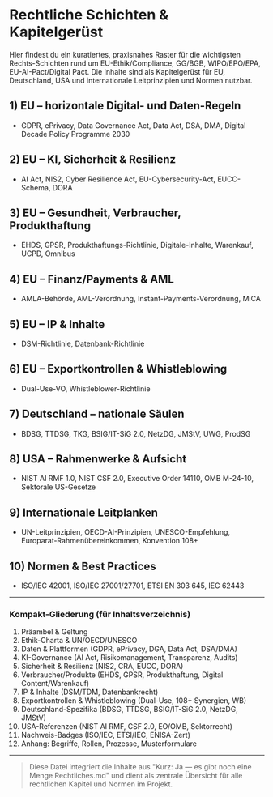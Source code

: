 # Rechtliche Schichten & Kapitelgerüst

Hier findest du ein kuratiertes, praxisnahes Raster für die wichtigsten Rechts-Schichten rund um EU-Ethik/Compliance, GG/BGB, WIPO/EPO/EPA, EU-AI-Pact/Digital Pact. Die Inhalte sind als Kapitelgerüst für EU, Deutschland, USA und internationale Leitprinzipien und Normen nutzbar.

## 1) EU – horizontale Digital- und Daten-Regeln
- GDPR, ePrivacy, Data Governance Act, Data Act, DSA, DMA, Digital Decade Policy Programme 2030

## 2) EU – KI, Sicherheit & Resilienz
- AI Act, NIS2, Cyber Resilience Act, EU-Cybersecurity-Act, EUCC-Schema, DORA

## 3) EU – Gesundheit, Verbraucher, Produkthaftung
- EHDS, GPSR, Produkthaftungs-Richtlinie, Digitale-Inhalte, Warenkauf, UCPD, Omnibus

## 4) EU – Finanz/Payments & AML
- AMLA-Behörde, AML-Verordnung, Instant-Payments-Verordnung, MiCA

## 5) EU – IP & Inhalte
- DSM-Richtlinie, Datenbank-Richtlinie

## 6) EU – Exportkontrollen & Whistleblowing
- Dual-Use-VO, Whistleblower-Richtlinie

## 7) Deutschland – nationale Säulen
- BDSG, TTDSG, TKG, BSIG/IT-SiG 2.0, NetzDG, JMStV, UWG, ProdSG

## 8) USA – Rahmenwerke & Aufsicht
- NIST AI RMF 1.0, NIST CSF 2.0, Executive Order 14110, OMB M-24-10, Sektorale US-Gesetze

## 9) Internationale Leitplanken
- UN-Leitprinzipien, OECD-AI-Prinzipien, UNESCO-Empfehlung, Europarat-Rahmenübereinkommen, Konvention 108+

## 10) Normen & Best Practices
- ISO/IEC 42001, ISO/IEC 27001/27701, ETSI EN 303 645, IEC 62443

---

### Kompakt-Gliederung (für Inhaltsverzeichnis)
1. Präambel & Geltung
2. Ethik-Charta & UN/OECD/UNESCO
3. Daten & Plattformen (GDPR, ePrivacy, DGA, Data Act, DSA/DMA)
4. KI-Governance (AI Act, Risikomanagement, Transparenz, Audits)
5. Sicherheit & Resilienz (NIS2, CRA, EUCC, DORA)
6. Verbraucher/Produkte (EHDS, GPSR, Produkthaftung, Digital Content/Warenkauf)
7. IP & Inhalte (DSM/TDM, Datenbankrecht)
8. Exportkontrollen & Whistleblowing (Dual-Use, 108+ Synergien, WB)
9. Deutschland-Spezifika (BDSG, TTDSG, BSIG/IT-SiG 2.0, NetzDG, JMStV)
10. USA-Referenzen (NIST AI RMF, CSF 2.0, EO/OMB, Sektorrecht)
11. Nachweis-Badges (ISO/IEC, ETSI/IEC, ENISA-Zert)
12. Anhang: Begriffe, Rollen, Prozesse, Musterformulare

---

> Diese Datei integriert die Inhalte aus "Kurz: Ja — es gibt noch eine Menge Rechtliches.md" und dient als zentrale Übersicht für alle rechtlichen Kapitel und Normen im Projekt.